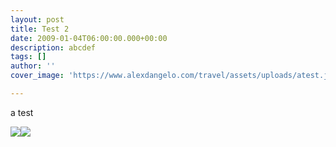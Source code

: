 ```yaml
---
layout: post
title: Test 2
date: 2009-01-04T06:00:00.000+00:00
description: abcdef
tags: []
author: ''
cover_image: 'https://www.alexdangelo.com/travel/assets/uploads/atest.jpg'

---
```

a test

![](https://www.alexdangelo.com/travel/assets/uploads/atest.jpg)![](https://www.alexdangelo.com/travel/assets/uploads/2020-02-29-big-trip-south-pacific-rim-map.png)
